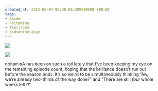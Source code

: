 ```yaml
---
created_at: 2012-06-04 02:48:00.000000000 +00:00
tags:
- anime
- noitamina
- tsuritama
- kidsontheslope
---
```


![](/blog/media/tumblr_m52nvpxacQ1qhcb4p.jpg)

![](/blog/media/tumblr_m52nspO8SG1qhcb4p.jpg)

noitaminA has been on such a roll lately that I’ve been keeping my eye
on the remaining episode count, hoping that the brilliance doesn’t run
out before the season ends. It’s so weird to be simultaneously thinking
“Aw, we’re already two-thirds of the way done?” and “There are still
*four* whole weeks left?!”
